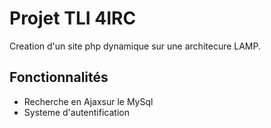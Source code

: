 # Projet TLI 4IRC

Creation d'un site php dynamique sur une architecure LAMP.

## Fonctionnalités
* Recherche en Ajaxsur le MySql
* Systeme d'autentification
